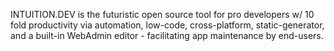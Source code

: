 INTUITION.DEV is the futuristic open source tool for pro developers w/ 10 fold productivity 
via automation, low-code, cross-platform, static-generator, and a built-in WebAdmin editor - facilitating app maintenance by end-users.
